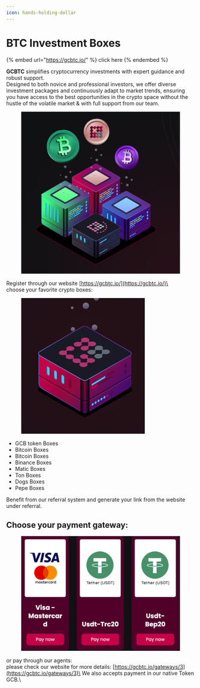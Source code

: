 ```yaml
---
icon: hands-holding-dollar
---
```


# BTC Investment Boxes

{% embed url="https://gcbtc.io/" %}
click here
{% endembed %}

**GCBTC** simplifies cryptocurrency investments with expert guidance and robust support. \
Designed to both novice and professional investors, we offer diverse investment packages and continuously adapt to market trends, ensuring you have access to the best opportunities in the crypto space without the hustle of the volatile market & with full support from our team.

<figure><img src="../../.gitbook/assets/gcbtcio.png" alt=""><figcaption></figcaption></figure>

Register through our website [https://gcbtc.io/](https://gcbtc.io/)\
\
choose your favorite crypto boxes:&#x20;

<figure><img src="../../.gitbook/assets/Screenshot 2024-09-17 at 18.54.03.png" alt="" width="330"><figcaption></figcaption></figure>

* GCB token Boxes
* Bitcoin Boxes
* Bitcoin Boxes
* Binance Boxes
* Matic Boxes
* Ton Boxes
* Dogs Boxes
* Pepe Boxes

Benefit from our referral system and generate your link from the website under referral.

## Choose your payment gateway:

<figure><img src="../../.gitbook/assets/Screenshot 2024-09-24 at 21.19.51.png" alt=""><figcaption></figcaption></figure>

or pay through our agents:\
please check our website for more details: [https://gcbtc.io/gateways/3](https://gcbtc.io/gateways/3)\
We also accepts payment in our native Token GCB.\
